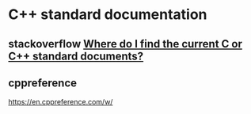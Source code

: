 # C++ standard documentation



## stackoverflow [Where do I find the current C or C++ standard documents?](https://stackoverflow.com/questions/81656/where-do-i-find-the-current-c-or-c-standard-documents)



## cppreference

https://en.cppreference.com/w/